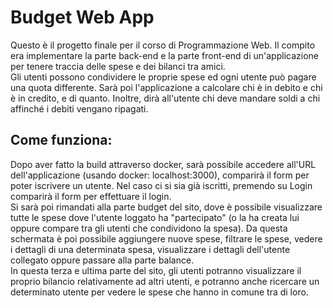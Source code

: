 # Budget Web App
Questo è il progetto finale per il corso di Programmazione Web. Il compito era implementare la parte back-end e la parte front-end di un'applicazione per tenere traccia delle spese e dei bilanci tra amici.  
Gli utenti possono condividere le proprie spese ed ogni utente può pagare una quota differente. Sarà poi l'applicazione a calcolare chi è in debito e chi è in credito, e di quanto. Inoltre, dirà all'utente chi deve mandare soldi a chi affinché i debiti vengano ripagati.


## Come funziona:
Dopo aver fatto la build attraverso docker, sarà possibile accedere all'URL dell'applicazione (usando docker: localhost:3000), comparirà il form per poter iscrivere un utente. Nel caso ci si sia già iscritti, premendo su Login comparirà il form per effettuare il login.  
Si sarà poi rimandati alla parte budget del sito, dove è possibile visualizzare tutte le spese dove l'utente loggato ha "partecipato" (o la ha creata lui oppure compare tra gli utenti che condividono la spesa). Da questa schermata è poi possibile aggiungere nuove spese, filtrare le spese, vedere i dettagli di una determinata spesa, visualizzare i dettagli dell'utente collegato oppure passare alla parte balance.  
In questa terza e ultima parte del sito, gli utenti potranno visualizzare il proprio bilancio relativamente ad altri utenti, e potranno anche ricercare un determinato utente per vedere le spese che hanno in comune tra di loro.
